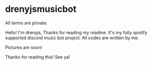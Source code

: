 # drenyjsmusicbot
All terms are private.

Hello! I'm drenyjs,
Thanks for reading my readme.
It's my fully spotify supported discord music bot project.
All codes are written by me.

Pictures are soon!

Thanks for reading this! See ya!
